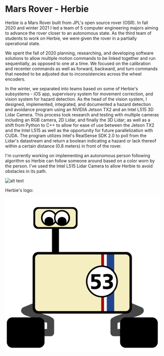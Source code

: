# Mars Rover - Herbie

Herbie is a Mars Rover built from JPL's open source rover (OSR). In fall 2020 and winter 2021 I led a team of 5 computer engineering majors aiming to advance the rover closer to an autonomous state. As the third team of students to work on Herbie, we were given the rover in a partially operational state. 

We spent the fall of 2020 planning, researching, and developing software solutions to allow multiple motion commands to be linked together and run sequentially, as opposed to one at a time. We focused on the calibration and recenter commands as well as forward, backward, and turn commands that needed to be adjusted due to inconsistencies across the wheel encoders.

In the winter, we separated into teams based on some of Herbie's subsystems - iOS app, supervisory system for movement correction, and vision system for hazard detection. As the head of the vision system, I designed, implemented, integrated, and documented a hazard detection and avoidance program using an NVIDIA Jetson TX2 and an Intel L515 3D Lidar Camera. This process took research and testing with multiple cameras including an RGB camera, 2D Lidar, and finally the 3D Lidar; as well as a shift from Python to C++ to allow for ease of use between the Jetson TX2 and the Intel L515 as well as the opportunity for future parallelization with CUDA. The program utilizes Intel's RealSense SDK 2.0 to poll from the Lidar's datastream and return a boolean indicating a hazard or lack thereof within a certain distance (0.8 meters) in front of the rover.

I'm currently working on implementing an autonomous person following algorithm so Herbie can follow someone around based on a color worn by the person. I've used the Intel L515 Lidar Camera to allow Herbie to avoid obstacles in its path.

![alt text](https://github.com/cameronapriest/herbie/blob/main/herbie.jpg?raw=true)

Herbie's logo:

![alt text](https://github.com/cameronapriest/herbie/blob/main/herbielogo.png?raw=true)
